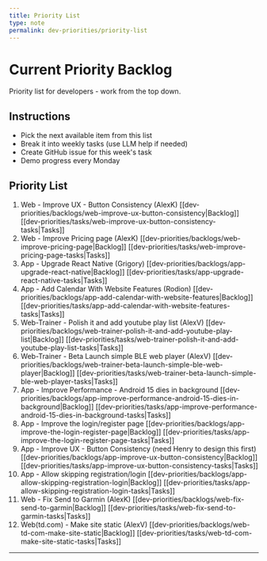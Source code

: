 ```yaml
---
title: Priority List
type: note
permalink: dev-priorities/priority-list
---
```


# Current Priority Backlog

Priority list for developers - work from the top down.

## Instructions
- Pick the next available item from this list
- Break it into weekly tasks (use LLM help if needed)
- Create GitHub issue for this week's task
- Demo progress every Monday

## Priority List

1. Web - Improve UX - Button Consistency (AlexK) [[dev-priorities/backlogs/web-improve-ux-button-consistency|Backlog]] [[dev-priorities/tasks/web-improve-ux-button-consistency-tasks|Tasks]]
2. Web - Improve Pricing page (AlexK) [[dev-priorities/backlogs/web-improve-pricing-page|Backlog]] [[dev-priorities/tasks/web-improve-pricing-page-tasks|Tasks]]
3. App - Upgrade React Native (Grigory) [[dev-priorities/backlogs/app-upgrade-react-native|Backlog]] [[dev-priorities/tasks/app-upgrade-react-native-tasks|Tasks]]
4. App - Add Calendar With Website Features (Rodion) [[dev-priorities/backlogs/app-add-calendar-with-website-features|Backlog]] [[dev-priorities/tasks/app-add-calendar-with-website-features-tasks|Tasks]]
5. Web-Trainer - Polish it and add youtube play list (AlexV) [[dev-priorities/backlogs/web-trainer-polish-it-and-add-youtube-play-list|Backlog]] [[dev-priorities/tasks/web-trainer-polish-it-and-add-youtube-play-list-tasks|Tasks]]
6. Web-Trainer - Beta Launch simple BLE web player (AlexV) [[dev-priorities/backlogs/web-trainer-beta-launch-simple-ble-web-player|Backlog]] [[dev-priorities/tasks/web-trainer-beta-launch-simple-ble-web-player-tasks|Tasks]]
7. App - Improve Performance - Android 15 dies in background [[dev-priorities/backlogs/app-improve-performance-android-15-dies-in-background|Backlog]] [[dev-priorities/tasks/app-improve-performance-android-15-dies-in-background-tasks|Tasks]]
8. App - Improve the login/register page [[dev-priorities/backlogs/app-improve-the-login-register-page|Backlog]] [[dev-priorities/tasks/app-improve-the-login-register-page-tasks|Tasks]] 
9. App - Improve UX - Button Consistency (need Henry to design this first) [[dev-priorities/backlogs/app-improve-ux-button-consistency|Backlog]] [[dev-priorities/tasks/app-improve-ux-button-consistency-tasks|Tasks]]
10. App - Allow skipping registration/login [[dev-priorities/backlogs/app-allow-skipping-registration-login|Backlog]] [[dev-priorities/tasks/app-allow-skipping-registration-login-tasks|Tasks]]
11. Web - Fix Send to Garmin (AlexK) [[dev-priorities/backlogs/web-fix-send-to-garmin|Backlog]] [[dev-priorities/tasks/web-fix-send-to-garmin-tasks|Tasks]]
12. Web(td.com) - Make site static (AlexV) [[dev-priorities/backlogs/web-td-com-make-site-static|Backlog]] [[dev-priorities/tasks/web-td-com-make-site-static-tasks|Tasks]]

---

